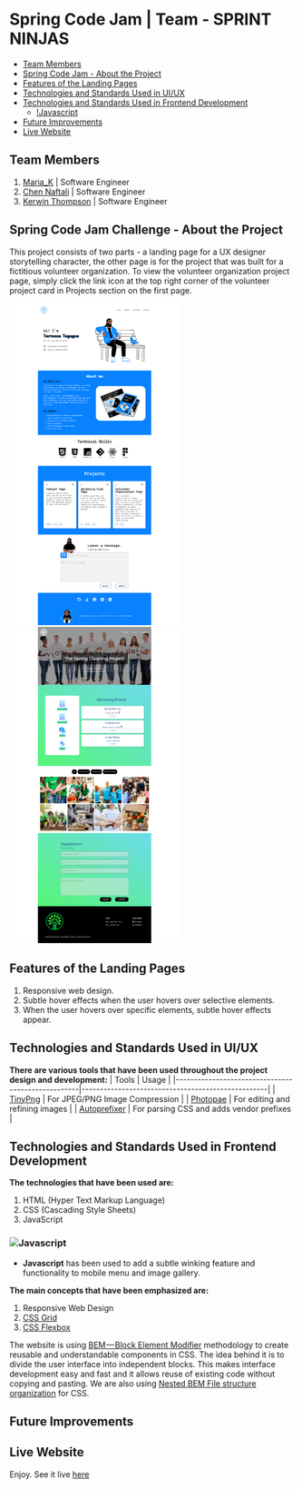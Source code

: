 # Spring Code Jam | Team - SPRINT NINJAS

- [Team Members](#team-members)
- [Spring Code Jam - About the Project](#spring-code-jam-challenge---about-the-project)
- [Features of the Landing Pages](#features-of-the-landing-pages)
- [Technologies and Standards Used in UI/UX](#technologies-and-standards-used-in-uiux)
- [Technologies and Standards Used in Frontend Development](#technologies-and-standards-used-in-frontend-development)
  - [!Javascript](#)
- [Future Improvements](#future-improvements)
- [Live Website](#live-website)

## Team Members

1. [Maria_K](https://github.com/#) | Software Engineer
2. [Chen Naftali](https://github.com/#) | Software Engineer
3. [Kerwin Thompson](https://github.com/Kerwindows) | Software Engineer

## Spring Code Jam Challenge - About the Project

This project consists of two parts - a landing page for a UX designer storytelling character, the other page is for the project that was built for a fictitious volunteer organization. To view the volunteer organization project page, simply click the link icon at the top right corner of the volunteer project card in Projects section on the first page.

<img src="https://github.com/Sprint-Ninjas/spring-code-jam/blob/main/images/Terry.png?raw=true" width=300>
<img src="https://github.com/Sprint-Ninjas/spring-code-jam/blob/main/images/Volunteer-project.png?raw=true" width=300>

## Features of the Landing Pages

1. Responsive web design.
2. Subtle hover effects when the user hovers over selective elements.
3. When the user hovers over specific elements, subtle hover effects appear.

## Technologies and Standards Used in UI/UX

**There are various tools that have been used throughout the project design and development:**
| Tools | Usage |
|---------------------------------------------------|---------------------------------------------------|
| [TinyPng](https://tinypng.com/) | For JPEG/PNG Image Compression |
| [Photopae](https://www.photopea.com/) | For editing and refining images |
| [Autoprefixer](https://autoprefixer.github.io/) | For parsing CSS and adds vendor prefixes |

## Technologies and Standards Used in Frontend Development

**The technologies that have been used are:**

1. HTML (Hyper Text Markup Language)
2. CSS (Cascading Style Sheets)
3. JavaScript

### ![Javascript](https://img.shields.io/badge/JavaScript-323330?style=for-the-badge&logo=javascript&logoColor=F7DF1E)

- **Javascript** has been used to add a subtle winking feature and functionality to mobile menu and image gallery.

**The main concepts that have been emphasized are:**

1. Responsive Web Design
2. [CSS Grid](https://css-tricks.com/snippets/css/complete-guide-grid/)
3. [CSS Flexbox](https://css-tricks.com/snippets/css/a-guide-to-flexbox/)

The website is using [BEM — Block Element Modifier](https://en.bem.info/methodology/quick-start/) methodology to create reusable and understandable components in CSS. The idea behind it is to divide the user interface into independent blocks. This makes interface development easy and fast and it allows reuse of existing code without copying and pasting. We are also using [Nested BEM File structure organization](https://en.bem.info/methodology/filestructure/#nested) for CSS.

## Future Improvements

## Live Website

Enjoy. See it live [here](https://sprint-ninjas.github.io/spring-code-jam/)

